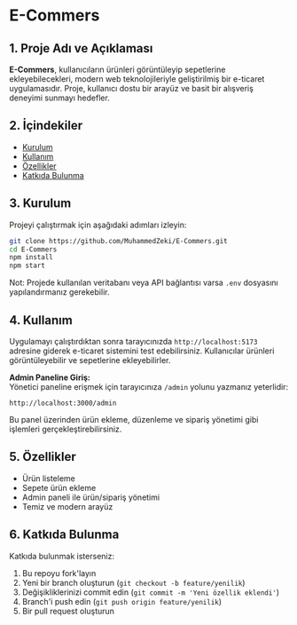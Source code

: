 # E-Commers

## 1. Proje Adı ve Açıklaması
**E-Commers**, kullanıcıların ürünleri görüntüleyip sepetlerine ekleyebilecekleri, modern web teknolojileriyle geliştirilmiş bir e-ticaret uygulamasıdır. Proje, kullanıcı dostu bir arayüz ve basit bir alışveriş deneyimi sunmayı hedefler.

## 2. İçindekiler
- [Kurulum](#3-kurulum)
- [Kullanım](#4-kullanım)
- [Özellikler](#5-özellikler)
- [Katkıda Bulunma](#6-katkıda-bulunma)

## 3. Kurulum
Projeyi çalıştırmak için aşağıdaki adımları izleyin:

```bash
git clone https://github.com/MuhammedZeki/E-Commers.git
cd E-Commers
npm install
npm start
```

Not: Projede kullanılan veritabanı veya API bağlantısı varsa `.env` dosyasını yapılandırmanız gerekebilir.

## 4. Kullanım
Uygulamayı çalıştırdıktan sonra tarayıcınızda `http://localhost:5173` adresine giderek e-ticaret sistemini test edebilirsiniz. Kullanıcılar ürünleri görüntüleyebilir ve sepetlerine ekleyebilirler.

**Admin Paneline Giriş:**  
Yönetici paneline erişmek için tarayıcınıza `/admin` yolunu yazmanız yeterlidir:  
```text
http://localhost:3000/admin
```
Bu panel üzerinden ürün ekleme, düzenleme ve sipariş yönetimi gibi işlemleri gerçekleştirebilirsiniz.

## 5. Özellikler
- Ürün listeleme
- Sepete ürün ekleme
- Admin paneli ile ürün/sipariş yönetimi
- Temiz ve modern arayüz

## 6. Katkıda Bulunma
Katkıda bulunmak isterseniz:
1. Bu repoyu fork'layın
2. Yeni bir branch oluşturun (`git checkout -b feature/yenilik`)
3. Değişikliklerinizi commit edin (`git commit -m 'Yeni özellik eklendi'`)
4. Branch'i push edin (`git push origin feature/yenilik`)
5. Bir pull request oluşturun

